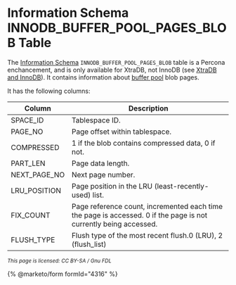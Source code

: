 # Information Schema INNODB\_BUFFER\_POOL\_PAGES\_BLOB Table

The [Information Schema](../../) `INNODB_BUFFER_POOL_PAGES_BLOB` table is a Percona enchancement, and is only available for XtraDB, not InnoDB (see [XtraDB and InnoDB](../../../../../../../server-usage/storage-engines/innodb/)). It contains information about [buffer pool](../../../../../../../server-usage/storage-engines/innodb/innodb-buffer-pool.md) blob pages.

It has the following columns:

| Column         | Description                                                                                                      |
| -------------- | ---------------------------------------------------------------------------------------------------------------- |
| SPACE\_ID      | Tablespace ID.                                                                                                   |
| PAGE\_NO       | Page offset within tablespace.                                                                                   |
| COMPRESSED     | 1 if the blob contains compressed data, 0 if not.                                                                |
| PART\_LEN      | Page data length.                                                                                                |
| NEXT\_PAGE\_NO | Next page number.                                                                                                |
| LRU\_POSITION  | Page position in the LRU (least-recently-used) list.                                                             |
| FIX\_COUNT     | Page reference count, incremented each time the page is accessed. 0 if the page is not currently being accessed. |
| FLUSH\_TYPE    | Flush type of the most recent flush.0 (LRU), 2 (flush\_list)                                                     |

<sub>_This page is licensed: CC BY-SA / Gnu FDL_</sub>

{% @marketo/form formId="4316" %}
